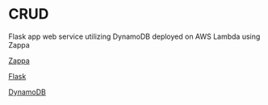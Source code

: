 # CRUD

Flask app web service utilizing DynamoDB deployed on AWS Lambda using Zappa

[Zappa](https://pythonforundergradengineers.com/deploy-serverless-web-app-aws-lambda-zappa.html)

[Flask](https://flask.palletsprojects.com/en/2.0.x/)

[DynamoDB](https://docs.aws.amazon.com/amazondynamodb/latest/developerguide/GettingStarted.Python.04.html)
